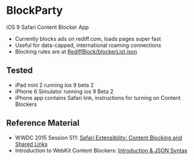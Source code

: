 # BlockParty

iOS 9 Safari Content Blocker App

- Currently blocks ads on rediff.com, loads pages super fast
- Useful for data-capped, international roaming connections
- Blocking rules are at [RediffBlock/blockerList.json](RediffBlock/blockerList.json)

## Tested

- iPad mini 2 running ios 9 beta 2
- iPhone 6 Simulator running ios 9 Beta 2
- iPhone app contains Safari link, instructions for turning on Content Blockers

## Reference Material

* WWDC 2015 Session 511: [Safari Extensibility: Content Blocking and Shared Links](https://developer.apple.com/videos/wwdc/2015/?id=511)
* Introduction to WebKit Content Blockers: [Introduction & JSON Syntax](https://www.webkit.org/blog/3476/content-blockers-first-look/)

